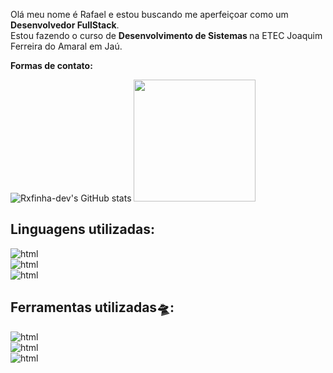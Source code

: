 
<p > <align="left"> 
  Olá meu nome é Rafael e estou buscando me aperfeiçoar como um <strong> Desenvolvedor FullStack</strong>.<br>
  Estou fazendo o curso de <strong>Desenvolvimento de Sistemas </strong>na ETEC Joaquim Ferreira do Amaral em Jaú.  
</p>
<strong>Formas de contato:</strong>



![Rxfinha-dev's GitHub stats](https://github-readme-stats.vercel.app/api?username=Rxfinha-dev&showicons=true&theme=apprentice)
  <img height="195em" src="https://github-readme-stats.vercel.app/api/top-langs/?username=Rxfinha-dev&layout=compact&langs_count=7&theme=apprentice"/>

<strong><h2>Linguagens utilizadas:</h2></strong>

<div style="display: inline_block">
<img alt="html" src="https://img.shields.io/badge/HTML5-E34F26?style=for-the-badge&logo=html5&logoColor=white">
</div>

<div style="display: inline_block">
<img alt="html" src="https://img.shields.io/badge/CSS-239120?&style=for-the-badge&logo=css3&logoColor="/>
</div>
<div style="display: inline_block">
<img alt="html" src="https://img.shields.io/badge/MySQL-00000F?style=for-the-badge&logo=mysql&logoColor=white"/>
</div>

<h2><strong> Ferramentas utilizadas🛸:</strong></h2>

<div style="display: inline_block">
<img alt="html" src="https://img.shields.io/badge/Visual_Studio-5C2D91?style=for-the-badge&logo=visual%20studio&logoColor=white"/>
</div>

<div style="display: inline_block">
<img alt="html" src="https://img.shields.io/badge/Visual_Studio_Code-0078D4?style=for-the-badge&logo=visual%20studio%20code&logoColor=white"/>
</div>

<div style="display: inline_block">
<img alt="html" src="https://img.shields.io/badge/Microsoft_Office-D83B01?style=for-the-badge&logo=microsoft-office&logoColor=white"/>
</div>
